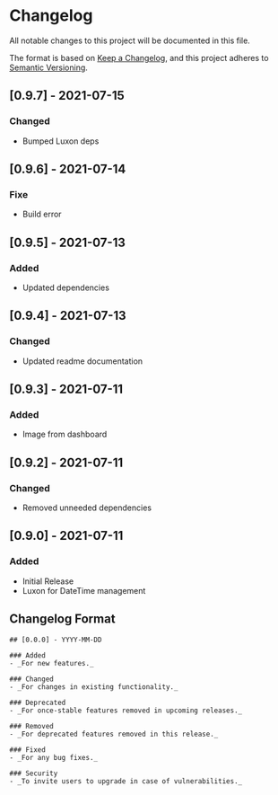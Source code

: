 # Changelog

All notable changes to this project will be documented in this file.

The format is based on [Keep a Changelog](https://keepachangelog.com/en/1.0.0/), and this project adheres to [Semantic Versioning](https://semver.org/spec/v2.0.0.html).

## [0.9.7] - 2021-07-15

### Changed

- Bumped Luxon deps
## [0.9.6] - 2021-07-14

### Fixe

- Build error

## [0.9.5] - 2021-07-13

### Added

- Updated dependencies

## [0.9.4] - 2021-07-13

### Changed

- Updated readme documentation
## [0.9.3] - 2021-07-11

### Added

- Image from dashboard

## [0.9.2] - 2021-07-11

### Changed

- Removed unneeded dependencies

## [0.9.0] - 2021-07-11

### Added

- Initial Release
- Luxon for DateTime management

## Changelog Format

```
## [0.0.0] - YYYY-MM-DD

### Added
- _For new features._

### Changed
- _For changes in existing functionality._

### Deprecated
- _For once-stable features removed in upcoming releases._

### Removed
- _For deprecated features removed in this release._

### Fixed
- _For any bug fixes._

### Security
- _To invite users to upgrade in case of vulnerabilities._
```
